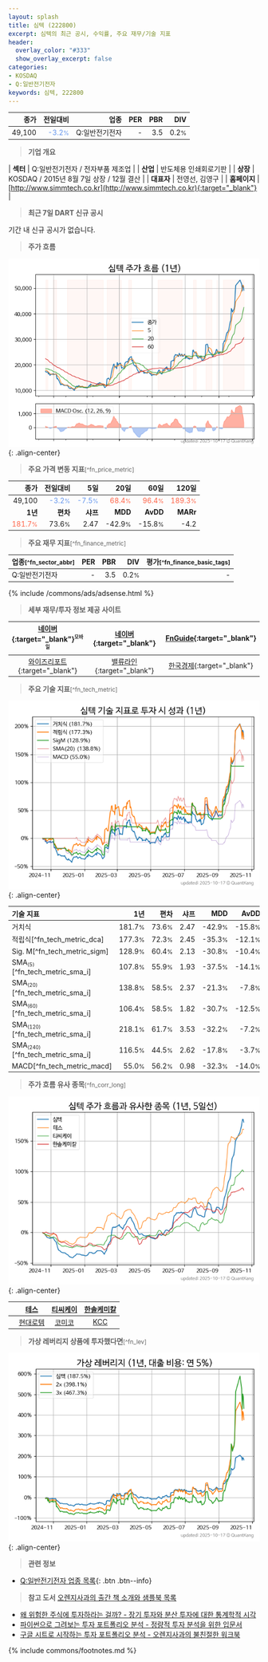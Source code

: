 ```yaml
---
layout: splash
title: 심텍 (222800)
excerpt: 심텍의 최근 공시, 수익률, 주요 재무/기술 지표
header:
  overlay_color: "#333"
  show_overlay_excerpt: false
categories:
- KOSDAQ
- Q:일반전기전자
keywords: 심텍, 222800
---
```


| **종가** | **전일대비** | **업종** | **PER** | **PBR** | **DIV** |
| -------: | -----------: | -------: | ------: | ------: | ------: |
| 49,100 | <span style="color: cornflowerblue">-3.2<small>%</small></span> | Q:일반전기전자 | - | 3.5 | 0.2<small>%</small> |

<!-- more -->


> **기업 개요**<a id="company"></a>

| <span style="white-space:nowrap;">**섹터**</span> | Q:일반전기전자 / 전자부품 제조업 |
| <span style="white-space:nowrap;">**산업**</span> | 반도체용 인쇄회로기판 |
| <span style="white-space:nowrap;">**상장**</span> | KOSDAQ / 2015년 8월 7일 상장 / 12월 결산 |
| <span style="white-space:nowrap;">**대표자**</span> | 전영선, 김영구 |
| <span style="white-space:nowrap;">**홈페이지**</span> | [http://www.simmtech.co.kr](http://www.simmtech.co.kr){:target="_blank"} |


> **최근 7일 DART 신규 공시**<a id="dart"></a>

기간 내 신규 공시가 없습니다.


> **주가 흐름**<a id="price"></a>

![222800](/stock/images/222800.png){: .align-center}


> **주요 가격 변동 지표**<small>[^fn_price_metric]</small>

| **종가** | **전일대비** | **5일** | **20일** | **60일** | **120일** |
| -------: | -----------: | ------: | -------: | -------: | --------: |
| 49,100 | <span style="color: cornflowerblue">-3.2<small>%</small></span> | <span style="color: cornflowerblue">-7.5<small>%</small></span> | <span style="color: tomato">68.4<small>%</small></span> | <span style="color: tomato">96.4<small>%</small></span> | <span style="color: tomato">189.3<small>%</small></span> |
| **1년** | **편차** | **샤프** | **MDD** | **AvDD** | **MARr** |
| <span style="color: tomato">181.7<small>%</small></span> | 73.6<small>%</small> | 2.47 | -42.9<small>%</small> | -15.8<small>%</small> | -4.2 |


> **주요 재무 지표**<small>[^fn_finance_metric]</small>

| **업종**<small>[^fn_sector_abbr]</small> | **PER** | **PBR** | **DIV** | **평가**<small>[^fn_finance_basic_tags]</small> |
| :--------------------------------------- | ------: | ------: | ------: | ----------------------------------------------: |
| Q:일반전기전자 | - | 3.5 | 0.2<small>%</small> | - |



{% include /commons/ads/adsense.html %}

> **세부 재무/투자 정보 제공 사이트**

| [네이버](https://m.stock.naver.com/domestic/stock/222800/finance/summary){:target="_blank"}<sup><small>모바일</small></sup> | [네이버](https://finance.naver.com/item/coinfo.naver?code=222800){:target="_blank"} | [FnGuide](https://comp.fnguide.com/SVO2/ASP/SVD_Invest.asp?gicode=A222800&MenuYn=Y){:target="_blank"} |
| :---: | :---: | :---: |
| [와이즈리포트](https://comp.wisereport.co.kr/company/c1040001.aspx?cmp_cd=222800){:target="_blank"} | [밸류라인](https://www.valueline.co.kr/finance/summary/222800){:target="_blank"} | [한국경제](https://markets.hankyung.com/stock/222800/financial-summary){:target="_blank"} |


> **주요 기술 지표**<small>[^fn_tech_metric]</small>


![222800](/stock/images/222800_tech.png){: .align-center}

| **기술 지표** | **1년** | **편차** | **샤프** | **MDD** | **AvDD** |
| :------------ | ------: | -----------: | -------: | ------: | -------: |
| 거치식 | 181.7<small>%</small> | 73.6<small>%</small> | 2.47 | -42.9<small>%</small> | -15.8<small>%</small> |
| 적립식[^fn_tech_metric_dca] | 177.3<small>%</small> | 72.3<small>%</small> | 2.45 | -35.3<small>%</small> | -12.1<small>%</small> |
| Sig. M[^fn_tech_metric_sigm] | 128.9<small>%</small> | 60.4<small>%</small> | 2.13 | -30.8<small>%</small> | -10.4<small>%</small> |
| SMA<small><sub>(5)</sub></small>[^fn_tech_metric_sma_i] | 107.8<small>%</small> | 55.9<small>%</small> | 1.93 | -37.5<small>%</small> | -14.1<small>%</small> |
| SMA<small><sub>(20)</sub></small>[^fn_tech_metric_sma_i] | 138.8<small>%</small> | 58.5<small>%</small> | 2.37 | -21.3<small>%</small> | -7.8<small>%</small> |
| SMA<small><sub>(60)</sub></small>[^fn_tech_metric_sma_i] | 106.4<small>%</small> | 58.5<small>%</small> | 1.82 | -30.7<small>%</small> | -12.5<small>%</small> |
| SMA<small><sub>(120)</sub></small>[^fn_tech_metric_sma_i] | 218.1<small>%</small> | 61.7<small>%</small> | 3.53 | -32.2<small>%</small> | -7.2<small>%</small> |
| SMA<small><sub>(240)</sub></small>[^fn_tech_metric_sma_i] | 116.5<small>%</small> | 44.5<small>%</small> | 2.62 | -17.8<small>%</small> | -3.7<small>%</small> |
| MACD[^fn_tech_metric_macd] | 55.0<small>%</small> | 56.2<small>%</small> | 0.98 | -32.3<small>%</small> | -14.0<small>%</small> |


> **주가 흐름 유사 종목**<a id="corr"></a><small>[^fn_corr_long]</small>

![222800](/stock/images/222800_corr.png){: .align-center}

|       | [테스](/095610/) | [티씨케이](/064760/) | [한솔케미칼](/014680/) |
| :---: | :------------------------------------: | :------------------------------------: | :------------------------------------: |
|       | [현대로템](/064350/) | [코미코](/183300/) | [KCC](/002380/) |


> **가상 레버리지 상품에 투자했다면**<a id="2x"></a><small>[^fn_lev]</small>

![222800](/stock/images/222800_2x.png){: .align-center}


> **관련 정보**

- [Q:일반전기전자 업종 목록](/stats/sector/kosdaq_업종_일반전기전자_종목/){: .btn .btn--info}

> **참고 도서** [오렌지사과의 출간 책 소개와 샘플북 목록](https://kongdori.tistory.com/691)

- [왜 위험한 주식에 투자하라는 걸까? - 장기 투자와 분산 투자에 대한 통계학적 시각](https://kongdori.tistory.com/421)
- [파이썬으로 그려보는 투자 포트폴리오 분석  - 정량적 투자 분석을 위한 입문서](https://kongdori.tistory.com/643)
- [구글 시트로 시작하는 투자 포트폴리오 분석 - 오렌지사과의 불친절한 워크북](https://kongdori.tistory.com/449)


{% include commons/footnotes.md %}